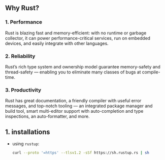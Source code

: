 ## Why Rust?

### 1. Performance

Rust is blazing fast and memory-efficient: with no runtime or garbage collector, it can power performance-critical services, run on embedded devices, and easily integrate with other languages.

### 2. Reliability

Rust’s rich type system and ownership model guarantee memory-safety and thread-safety — enabling you to eliminate many classes of bugs at compile-time.

### 3. Productivity

Rust has great documentation, a friendly compiler with useful error messages, and top-notch tooling — an integrated package manager and build tool, smart multi-editor support with auto-completion and type inspections, an auto-formatter, and more.

## 1. installations

- using `rustup`:

  ```sh
  curl --proto '=https' --tlsv1.2 -sSf https://sh.rustup.rs | sh
  ```
